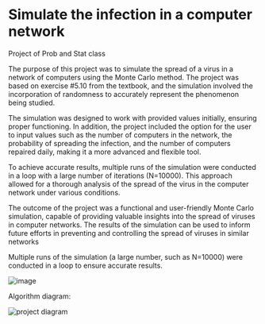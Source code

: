 # Simulate the infection in a computer network
Project of Prob and Stat class

The purpose of this project was to simulate the spread of a virus in a network of computers using the Monte Carlo method. The project was based on exercise #5.10 from the textbook, and the simulation involved the incorporation of randomness to accurately represent the phenomenon being studied.

The simulation was designed to work with provided values initially, ensuring proper functioning. In addition, the project included the option for the user to input values such as the number of computers in the network, the probability of spreading the infection, and the number of computers repaired daily, making it a more advanced and flexible tool.

To achieve accurate results, multiple runs of the simulation were conducted in a loop with a large number of iterations (N=10000). This approach allowed for a thorough analysis of the spread of the virus in the computer network under various conditions.

The outcome of the project was a functional and user-friendly Monte Carlo simulation, capable of providing valuable insights into the spread of viruses in computer networks. The results of the simulation can be used to inform future efforts in preventing and controlling the spread of viruses in similar networks

Multiple runs of the simulation (a large number, such as N=10000) were conducted in a loop to ensure accurate results.

![image](https://user-images.githubusercontent.com/67343196/161157615-774c48cc-5c37-4c66-b5e8-1fcfb6ba0923.png)

Algorithm diagram:

![project diagram](https://user-images.githubusercontent.com/67343196/174631088-3ade4371-8d14-4633-b3f2-6beafbaae054.png)
